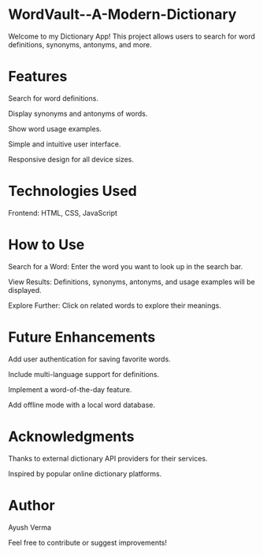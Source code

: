 # WordVault--A-Modern-Dictionary
Welcome to my Dictionary App! This project allows users to search for word definitions, synonyms, antonyms, and more.

# Features

Search for word definitions.

Display synonyms and antonyms of words.

Show word usage examples.

Simple and intuitive user interface.

Responsive design for all device sizes.

# Technologies Used

Frontend: HTML, CSS, JavaScript

# How to Use

Search for a Word: Enter the word you want to look up in the search bar.

View Results: Definitions, synonyms, antonyms, and usage examples will be displayed.

Explore Further: Click on related words to explore their meanings.

# Future Enhancements

Add user authentication for saving favorite words.

Include multi-language support for definitions.

Implement a word-of-the-day feature.

Add offline mode with a local word database.

# Acknowledgments

Thanks to external dictionary API providers for their services.

Inspired by popular online dictionary platforms.

# Author

Ayush Verma

Feel free to contribute or suggest improvements!
